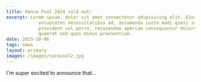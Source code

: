 ```yaml
---
title: Dance Pool 2024 sold out!
excerpt: Lorem ipsum, dolor sit amet consectetur adipisicing elit. Eius
            voluptates necessitatibus ad, assumenda iusto modi quasi impedit
            provident vel porro, recusandae aperiam consequuntur dolore corporis
            quaerat sed quos minus praesentium.
date: 2023-10-06
tags: news
layout: primary
images: /images/carousel2.jpg
---
```


I'm super excited to announce that...

